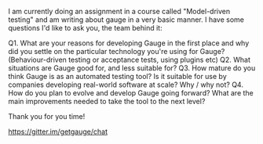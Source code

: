 I am currently doing an assignment in a course called "Model-driven 
testing" and am writing about gauge in a very basic manner. I have some 
questions I'd like to ask you, the team behind it:

Q1. What are your reasons for developing Gauge in the first place and 
why did you settle on the particular technology you're using for Gauge? 
(Behaviour-driven testing or acceptance tests, using plugins etc)
Q2. What situations are Gauge good for, and less suitable for?
Q3. How mature do you think Gauge is as an automated testing tool? Is it 
suitable for use by companies developing real-world software at scale? 
Why / why not?
Q4. How do you plan to evolve and develop Gauge going forward? What are 
the main improvements needed to take the tool to the next level?

Thank you for you time!

https://gitter.im/getgauge/chat
